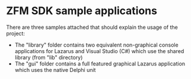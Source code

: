 ZFM SDK sample applications
===========================

There are three samples attached that should explain the usage of the project:
- The "library" folder contains two equivalent non-graphical console applications for Lazarus and Visual Studio (C#) which use the shared library (from "lib" directory)
- The "gui" folder contains a full featured graphical Lazarus application which uses the native Delphi unit
